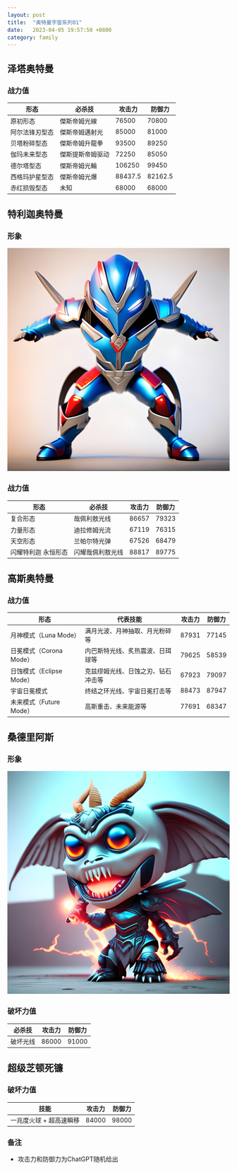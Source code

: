 ```yaml
---
layout: post
title:  "奥特曼宇宙系列01"
date:   2023-04-05 19:57:50 +0800
category: family
---
```


## 泽塔奥特曼

### 战力值

| 形态 | 必杀技 | 攻击力 | 防御力 |
| --- | --- | --- | --- |
| 原初形态 | 傑斯帝姆光線 | 76500 | 70800 |
| 阿尔法锋刃型态 | 傑斯帝姆邁射光 | 85000 | 81000 |
| 贝塔粉碎型态 | 傑斯帝姆升龍拳 | 93500 | 89250 |
| 伽玛未来型态 | 傑斯提斯帝姆驱动 | 72250 | 85050 |
| 德尔塔型态 | 傑斯帝姆光輪 | 106250 | 99450 |
| 西格玛护星型态 | 傑斯帝姆光爆 | 88437.5 | 82162.5 |
| 赤红损毁型态 | 未知 | 68000 | 68000 |


## 特利迦奥特曼

### 形象

![Ultraman Trigger](/assets/doc_img/20230405-ultraman-trigger.jpeg)

### 战力值

| 形态 | 必杀技 | 攻击力   | 防御力   |
| ------ | ------ |-------|-------|
| 复合形态 | 哉佩利敖光线 | 86657 | 79323 |
| 力量形态 | 迪拉修姆光流 | 67119 | 76315 |
| 天空形态 | 兰帕尔特光弹 | 67526 | 68479 |
| 闪耀特利迦 永恒形态 | 闪耀哉佩利敖光线 | 88817 | 89775 |


## 高斯奥特曼

### 战力值

| 形态                         | 代表技能                                    | 攻击力   | 防御力   |
| ---------------------------- | ------------------------------------------- |-------|-------|
| 月神模式（Luna Mode）       | 满月光波、月神抽取、月光粉碎等          | 87931 | 77145 |
| 日冕模式（Corona Mode）      | 内巴斯特光线、炙热震波、日珥球等       | 79625 | 58539 |
| 日蚀模式（Eclipse Mode）     | 克兹缪姆光线、日蚀之刃、钻石冲击等 | 67923 | 79097 |
| 宇宙日冕模式                | 终结之环光线、宇宙日冕打击等            | 88473 | 87947 |
| 未来模式（Future Mode）     | 高斯重击、未来能源等                    | 77691 | 68347 |



## 桑德里阿斯

### 形象

![桑德里阿斯](/assets/doc_img/20230405-ultraman_monster_sangdeliasi.jpeg)

### 破坏力值

| 必杀技  | 攻击力   | 防御力   |
|------|-------|-------|
| 破坏光线 | 86000 | 91000 |


## 超级芝顿死镰

### 破坏力值

| 技能       | 攻击力 | 防御力 |
|----------|-------|-----|
| 一兆度火球 + 超高速瞬移 | 84000 | 98000  | 




### 备注

- 攻击力和防御力为ChatGPT随机给出